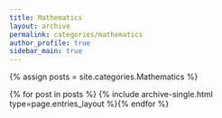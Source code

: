 ```yaml
---
title: Mathematics
layout: archive
permalink: categories/mathematics
author_profile: true
sidebar_main: true
---
```




{% assign posts = site.categories.Mathematics %}

{% for post in posts %} {% include archive-single.html type=page.entries_layout %}{% endfor %}

